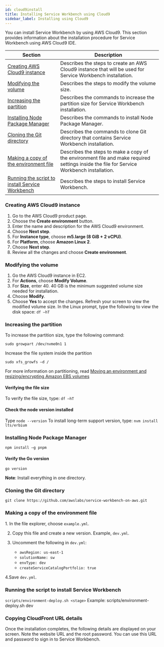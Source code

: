 ```yaml
---
id: cloud9install
title: Installing Service Workbench using Cloud9
sidebar_label: Installing using Cloud9
---
```



You can install Service Workbench by using AWS Cloud9. This section provides information about the installation procedure for Service Workbench using AWS Cloud9 IDE.

| Section      | Description |
| ----------- | ----------- |
| [Creating AWS Cloud9 instance](#createinst)      | Describes the steps to create an AWS Cloud9 instance that will be used for Service Workbench installation.      |
| [Modifying the volume](#modifyvol)  | Describes the steps to modify the volume size.        |
| [Increasing the partition](#partition)      | Describes the commands to increase the partition size for Service Workbench installation.       |
| [Installing Node Package Manager](#npm)   | Describes the commands to install Node Package Manager.        |
| [Cloning the Git directory](#git)   | Describes the commands to clone Git directory that contains Service Workbench installation.       |
| [Making a copy of the environment file](#env)      | Describes the steps to make a copy of the environment file and make required settings inside the file for Service Workbench installation.       |
| [Running the script to install Service Workbench](#script)   | Describes the steps to install Service Workbench.        |


### Creating AWS Cloud9 instance

<a name="createinst"></a>

1. Go to the AWS Cloud9 product page.
2. Choose the **Create environment** button.
3. Enter the name and description for the AWS Cloud9 environment. 
4. Choose **Next step**.
5. For **Instance type**, choose **m5.large (8 GiB + 2 vCPU)**.
6. For **Platform**, choose **Amazon Linux 2**. 
7. Choose **Next step**. 
8. Review all the changes and choose **Create environment**.

### Modifying the volume

<a name="modifyvol"></a>

1. Go the AWS Cloud9 instance in EC2.
2. For **Actions**, choose **Modify Volume**.
3. For **Size**, enter 40. 40 GB is the minimum suggested volume size needed for installation.
4. Choose **Modify**.
5. Choose **Yes** to accept the changes. Refresh your screen to view the modified volume size. In the Linux prompt, type the following to view the disk space:
     `df –hT`

### Increasing the partition

<a name="partition"></a>

To increase the partition size, type the following command:

`sudo growpart /dev/nvme0n1 1`

Increase the file system inside the partition

`sudo xfs_growfs –d /`

For more information on partitioning, read [Moving an environment and resizing/encrypting Amazon EBS volumes](https://docs.aws.amazon.com/cloud9/latest/user-guide/move-environment.html#move-environment-resize)

#### Verifying the file size

To verify the file size, type:
`df –hT`
#### Check the node version installed

Type `node --version`
To install long-term support version, type:
`nvm install lts/erbium`

### Installing Node Package Manager

<a name="npm"></a>

`npm install –g pnpm`
#### Verify the Go version

`go version`

**Note**: Install everything in one directory.

### Cloning the Git directory
<a name="git"></a>

`git clone https://github.com/awslabs/service-workbench-on-aws.git`

### Making a copy of the environment file

1.<a name="env"></a> In the file explorer, choose `example.yml`.

2. Copy this file and create a new version. Example, `dev.yml`.

3. Uncomment the following in `dev.yml`:<br />
     + `awsRegion: us-east-1`<br />
     + `solutionName: sw`<br />
     + `envType: dev`<br />
     + `createServiceCatalogPortfolio: true`<br />

4.Save `dev.yml`.<br />

### Running the script to install Service Workbench

<a name="script"></a>

`scripts/environment-deploy.sh <stage>`
Example: scripts/environment-deploy.sh dev

### Copying CloudFront URL details

Once the installation completes, the following details are displayed on your screen. Note the website URL and the root password. You can use this URL and password to sign in to Service Workbench.